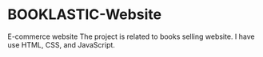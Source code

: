 # BOOKLASTIC-Website
E-commerce website
The project is related to books selling website.
I have use HTML, CSS, and JavaScript.
